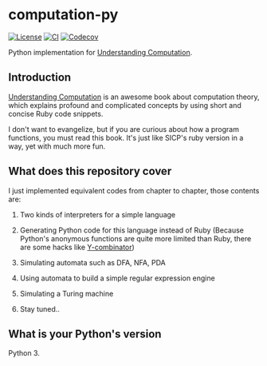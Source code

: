 # computation-py

[![License](https://img.shields.io/github/license/kigawas/computation-py.svg)](https://github.com/kigawas/computation-py)
[![CI](https://img.shields.io/github/workflow/status/kigawas/computation-py/Build)](https://github.com/kigawas/computation-py/actions)
[![Codecov](https://img.shields.io/codecov/c/github/kigawas/computation-py.svg)](https://codecov.io/gh/kigawas/computation-py)

Python implementation for [Understanding Computation](http://computationbook.com/).

## Introduction

[Understanding Computation](http://computationbook.com/) is an awesome book about computation theory, which explains profound and complicated concepts by using short and concise Ruby code snippets.

I don't want to evangelize, but if you are curious about how a program functions, you must read this book. It's just like SICP's ruby version in a way, yet with much more fun.

## What does this repository cover

I just implemented equivalent codes from chapter to chapter, those contents are:

1. Two kinds of interpreters for a simple language

2. Generating Python code for this language instead of Ruby (Because Python's anonymous functions are quite more limited than Ruby, there are some hacks like [Y-combinator](https://kigawas.me/posts/y-combinator-in-python/))

3. Simulating automata such as DFA, NFA, PDA

4. Using automata to build a simple regular expression engine

5. Simulating a Turing machine

6. Stay tuned..

## What is your Python's version

Python 3.
